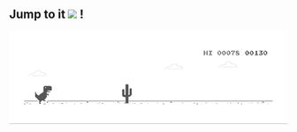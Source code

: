 ## Jump to it <img src="https://media4.giphy.com/media/v1.Y2lkPTc5MGI3NjExeXljeDl2bDRhbTVxbDdkb2dhaXE4Z2hiMDJ6NXo0dzRxeTFwbTloeSZlcD12MV9pbnRlcm5hbF9naWZfYnlfaWQmY3Q9Zw/THD7thMQZoOYoyZ3EK/giphy.gif" width="30"> ! 

<img src="dino.gif" alt="Hello world">

<!--
**ranranrunforit/ranranrunforit** is a ✨ _special_ ✨ repository because its `README.md` (this file) appears on your GitHub profile.

Here are some ideas to get you started:

- 🔭 I’m currently working on ...
- 🌱 I’m currently learning ...
- 👯 I’m looking to collaborate on ...
- 🤔 I’m looking for help with ...
- 💬 Ask me about ...
- 📫 How to reach me: ...
- 😄 Pronouns: ...
- ⚡ Fun fact: ...
-->
